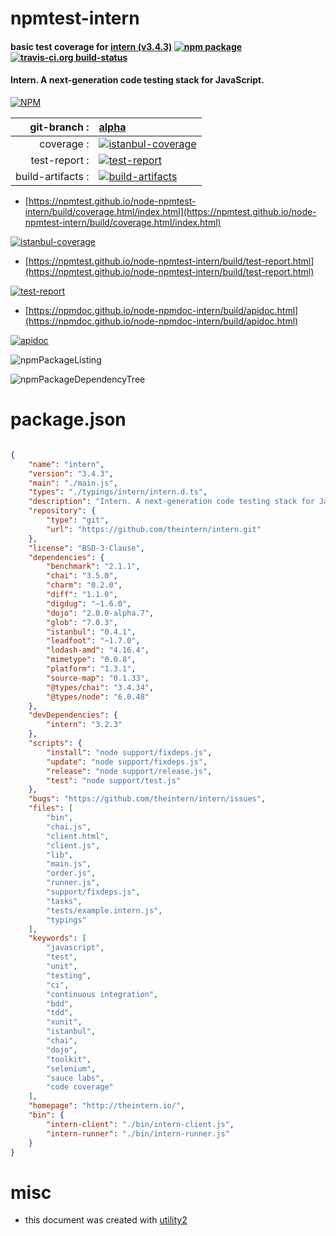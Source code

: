 # npmtest-intern

#### basic test coverage for  [intern (v3.4.3)](http://theintern.io/)  [![npm package](https://img.shields.io/npm/v/npmtest-intern.svg?style=flat-square)](https://www.npmjs.org/package/npmtest-intern) [![travis-ci.org build-status](https://api.travis-ci.org/npmtest/node-npmtest-intern.svg)](https://travis-ci.org/npmtest/node-npmtest-intern)

#### Intern. A next-generation code testing stack for JavaScript.

[![NPM](https://nodei.co/npm/intern.png?downloads=true&downloadRank=true&stars=true)](https://www.npmjs.com/package/intern)

| git-branch : | [alpha](https://github.com/npmtest/node-npmtest-intern/tree/alpha)|
|--:|:--|
| coverage : | [![istanbul-coverage](https://npmtest.github.io/node-npmtest-intern/build/coverage.badge.svg)](https://npmtest.github.io/node-npmtest-intern/build/coverage.html/index.html)|
| test-report : | [![test-report](https://npmtest.github.io/node-npmtest-intern/build/test-report.badge.svg)](https://npmtest.github.io/node-npmtest-intern/build/test-report.html)|
| build-artifacts : | [![build-artifacts](https://npmtest.github.io/node-npmtest-intern/glyphicons_144_folder_open.png)](https://github.com/npmtest/node-npmtest-intern/tree/gh-pages/build)|

- [https://npmtest.github.io/node-npmtest-intern/build/coverage.html/index.html](https://npmtest.github.io/node-npmtest-intern/build/coverage.html/index.html)

[![istanbul-coverage](https://npmtest.github.io/node-npmtest-intern/build/screenCapture.buildCi.browser.%252Ftmp%252Fbuild%252Fcoverage.lib.html.png)](https://npmtest.github.io/node-npmtest-intern/build/coverage.html/index.html)

- [https://npmtest.github.io/node-npmtest-intern/build/test-report.html](https://npmtest.github.io/node-npmtest-intern/build/test-report.html)

[![test-report](https://npmtest.github.io/node-npmtest-intern/build/screenCapture.buildCi.browser.%252Ftmp%252Fbuild%252Ftest-report.html.png)](https://npmtest.github.io/node-npmtest-intern/build/test-report.html)

- [https://npmdoc.github.io/node-npmdoc-intern/build/apidoc.html](https://npmdoc.github.io/node-npmdoc-intern/build/apidoc.html)

[![apidoc](https://npmdoc.github.io/node-npmdoc-intern/build/screenCapture.buildCi.browser.%252Ftmp%252Fbuild%252Fapidoc.html.png)](https://npmdoc.github.io/node-npmdoc-intern/build/apidoc.html)

![npmPackageListing](https://npmtest.github.io/node-npmtest-intern/build/screenCapture.npmPackageListing.svg)

![npmPackageDependencyTree](https://npmtest.github.io/node-npmtest-intern/build/screenCapture.npmPackageDependencyTree.svg)



# package.json

```json

{
    "name": "intern",
    "version": "3.4.3",
    "main": "./main.js",
    "types": "./typings/intern/intern.d.ts",
    "description": "Intern. A next-generation code testing stack for JavaScript.",
    "repository": {
        "type": "git",
        "url": "https://github.com/theintern/intern.git"
    },
    "license": "BSD-3-Clause",
    "dependencies": {
        "benchmark": "2.1.1",
        "chai": "3.5.0",
        "charm": "0.2.0",
        "diff": "1.1.0",
        "digdug": "~1.6.0",
        "dojo": "2.0.0-alpha.7",
        "glob": "7.0.3",
        "istanbul": "0.4.1",
        "leadfoot": "~1.7.0",
        "lodash-amd": "4.16.4",
        "mimetype": "0.0.8",
        "platform": "1.3.1",
        "source-map": "0.1.33",
        "@types/chai": "3.4.34",
        "@types/node": "6.0.48"
    },
    "devDependencies": {
        "intern": "3.2.3"
    },
    "scripts": {
        "install": "node support/fixdeps.js",
        "update": "node support/fixdeps.js",
        "release": "node support/release.js",
        "test": "node support/test.js"
    },
    "bugs": "https://github.com/theintern/intern/issues",
    "files": [
        "bin",
        "chai.js",
        "client.html",
        "client.js",
        "lib",
        "main.js",
        "order.js",
        "runner.js",
        "support/fixdeps.js",
        "tasks",
        "tests/example.intern.js",
        "typings"
    ],
    "keywords": [
        "javascript",
        "test",
        "unit",
        "testing",
        "ci",
        "continuous integration",
        "bdd",
        "tdd",
        "xunit",
        "istanbul",
        "chai",
        "dojo",
        "toolkit",
        "selenium",
        "sauce labs",
        "code coverage"
    ],
    "homepage": "http://theintern.io/",
    "bin": {
        "intern-client": "./bin/intern-client.js",
        "intern-runner": "./bin/intern-runner.js"
    }
}
```



# misc
- this document was created with [utility2](https://github.com/kaizhu256/node-utility2)
